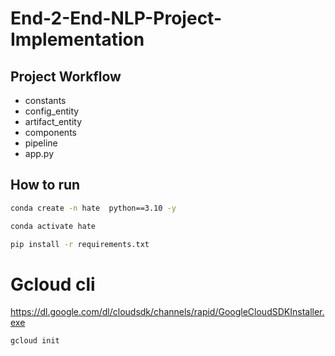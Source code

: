 # End-2-End-NLP-Project-Implementation


## Project Workflow

- constants
- config_entity
- artifact_entity
- components
- pipeline
- app.py


## How to run

```bash
conda create -n hate  python==3.10 -y
```

```bash
conda activate hate
```

```bash
pip install -r requirements.txt
```


# Gcloud cli
https://dl.google.com/dl/cloudsdk/channels/rapid/GoogleCloudSDKInstaller.exe

```bash
gcloud init
```

